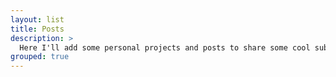 ```yaml
---
layout: list
title: Posts
description: >
  Here I'll add some personal projects and posts to share some cool subjects (at least for me... 😅)
grouped: true
---
```

